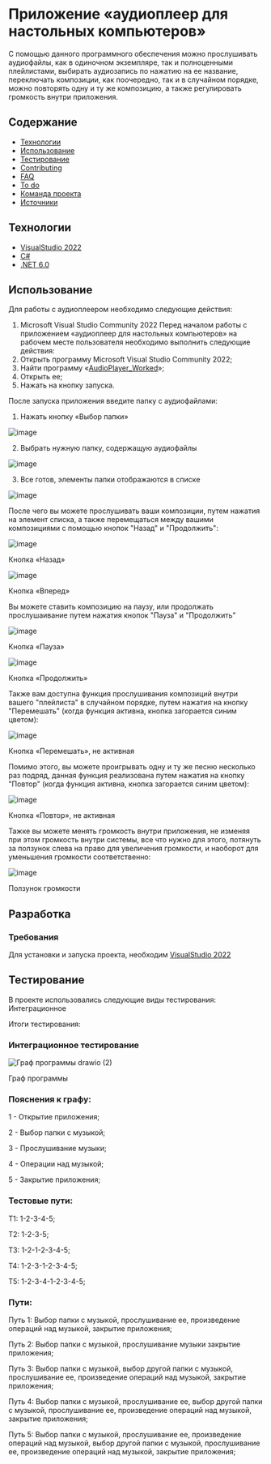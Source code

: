 # Приложение «аудиоплеер для настольных компьютеров»
С помощью данного программного обеспечения можно прослушивать аудиофайлы, как в одиночном экземпляре, так и полноценными плейлистами, выбирать аудиозапись по нажатию на ее название, переключать композиции, как поочередно, так и в случайном порядке, можно повторять одну и ту же композицию, а также регулировать громкость внутри приложения.

## Содержание
- [Технологии](#технологии)
- [Использование](#использование)
- [Тестирование](#тестирование)
- [Contributing](#contributing)
- [FAQ](#faq)
- [To do](#to-do)
- [Команда проекта](#команда-проекта)
- [Источники](#источники)

## Технологии
- [VisualStudio 2022](https://visualstudio.microsoft.com/ru/)
- [C#](https://learn.microsoft.com/ru-ru/dotnet/csharp/tour-of-csharp/)
- [.NET 6.0](https://learn.microsoft.com/ru-ru/dotnet/welcome)

## Использование
Для работы с аудиоплеером необходимо следующие действия:
1.	Microsoft Visual Studio Community 2022
Перед началом работы с приложением «аудиоплеер для настольных компьютеров» на рабочем месте пользователя необходимо выполнить следующие действия:
1.	Открыть программу Microsoft Visual Studio Community 2022;
2.	Найти программу «[AudioPlayer_Worked](https://github.com/Lisichnikov/AudioPlayer_Worked)»;
3.	Открыть ее;
4.	Нажать на кнопку запуска.

После запуска приложения введите папку с аудиофайлами:

1.	Нажать кнопку «Выбор папки»

![image](https://github.com/Lisichnikov/AudioPlayer_Worked/assets/117975390/6eb8be6a-0986-41a4-975f-2abe0e2a4565)

2.	Выбрать нужную папку, содержащую аудиофайлы

![image](https://github.com/Lisichnikov/AudioPlayer_Worked/assets/117975390/c59ee053-98b6-4136-8f24-2e3642e3b043)

3.	Все готов, элементы папки отображаются в списке

![image](https://github.com/Lisichnikov/AudioPlayer_Worked/assets/117975390/c125b74e-3174-4f08-9142-cfb48ce79bcb)

После чего вы можете прослушивать ваши композиции, путем нажатия на элемент списка, а также перемещаться между вашими композициями с помощью кнопок "Назад" и "Продолжить":

![image](https://github.com/Lisichnikov/AudioPlayer_Worked/assets/117975390/2673e67c-712a-44ee-8de5-76b9ccee6c6f)

Кнопка «Назад»

![image](https://github.com/Lisichnikov/AudioPlayer_Worked/assets/117975390/564452bb-2da1-4eda-8d29-3c5315fff220)

Кнопка «Вперед»

Вы можете ставить композицию на паузу, или продолжать прослушаивание путем нажатия кнопок "Пауза" и "Продолжить"

![image](https://github.com/Lisichnikov/AudioPlayer_Worked/assets/117975390/a49f5e3b-5541-467f-97ad-3179da680596)

Кнопка «Пауза»

![image](https://github.com/Lisichnikov/AudioPlayer_Worked/assets/117975390/947a1e58-0204-4e8b-9f50-750d45b619a6)

Кнопка «Продолжить»

Также вам доступна функция прослушивания композиций внутри вашего "плейлиста" в случайном порядке, путем нажатия на кнопку "Перемешать" (когда функция активна, кнопка загорается синим цветом):

![image](https://github.com/Lisichnikov/AudioPlayer_Worked/assets/117975390/6eac294f-ea0c-4ef6-af37-403904510958)

Кнопка «Перемешать», не активная

Помимо этого, вы можете проигрывать одну и ту же песню несколько раз подряд, данная функция реализована путем нажатия на кнопку "Повтор" (когда функция активна, кнопка загорается синим цветом):

![image](https://github.com/Lisichnikov/AudioPlayer_Worked/assets/117975390/7a5dfb10-2605-4e14-b876-e6de76a3b6bb)

Кнопка «Повтор», не активная

Тажке вы можете менять громкость внутри приложения, не изменяя при этом громкость внутри системы, все что нужно для этого, потянуть за ползунок слева на право для увеличения громкости, и наоборот для уменьшения громкости соответственно:

![image](https://github.com/Lisichnikov/AudioPlayer_Worked/assets/117975390/e0e2c6ab-1a92-40a3-a522-e2406a07dd06)

Ползунок громкости

## Разработка

### Требования
Для установки и запуска проекта, необходим [VisualStudio 2022](https://visualstudio.microsoft.com/ru/)

## Тестирование
В проекте использовались следующие виды тестирования: Интеграционное

Итоги тестирования:

### Интеграционное тестирование

![Граф программы drawio (2)](https://github.com/Lisichnikov/AudioPlayer_Worked/assets/117975390/df036f98-c199-4b4a-8d64-9059db85f545)

Граф программы

### Пояснения к графу:

1 - Открытие приложения;

2 - Выбор папки с музыкой;

3 - Прослушивание музыки;

4 - Операции над музыкой;

5 - Закрытие приложения;


### Тестовые пути:

Т1: 1-2-3-4-5;

Т2: 1-2-3-5;

Т3: 1-2-1-2-3-4-5;

Т4: 1-2-3-1-2-3-4-5;

Т5: 1-2-3-4-1-2-3-4-5;

### Пути: 
Путь 1: Выбор папки с музыкой, прослушивание ее, произведение операций над музыкой, закрытие приложения;

Путь 2: Выбор папки с музыкой, прослушивание музыки закрытие приложения;

Путь 3: Выбор папки с музыкой, выбор другой папки с музыкой, прослушивание ее, произведение операций над музыкой, закрытие приложения;

Путь 4: Выбор папки с музыкой, прослушивание ее, выбор другой папки с музыкой, прослушивание ее, произведение операций над музыкой, закрытие приложения;

Путь 5: Выбор папки с музыкой, прослушивание ее, произведение операций над музыкой, выбор другой папки с музыкой, прослушивание ее, произведение операций над музыкой, закрытие приложения;
